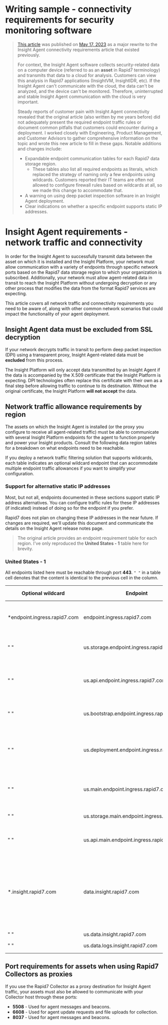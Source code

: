# Writing sample - connectivity requirements for security monitoring software

> [This article](https://docs.rapid7.com/insight-agent/network-traffic-and-connectivity-requirements) was published on [May 17, 2023](https://docs.rapid7.com/release-notes/insightagent/20230517/) as a major rewrite to the Insight Agent connectivity requirements article that existed previously.
> 
> For context, the Insight Agent software collects security-related data on a computer device (referred to as an **asset** in Rapid7 terminology) and transmits that data to a cloud for analysis. Customers can view this analysis in Rapid7 applications (InsightVM, InsightIDR, etc). If the Insight Agent can't communicate with the cloud, the data can't be analyzed, and the device can't be monitored. Therefore, uninterrupted and stable Insight Agent communication with the cloud is very important.
>
> Steady reports of customer pain with Insight Agent connectivity revealed that the original article (also written by me years before) did not adequately present the required endpoint traffic rules or document common pitfalls that customers could encounter during a deployment. I worked closely with Engineering, Product Management, and Customer Advisors to gather comprehensive information on the topic and wrote this new article to fill in these gaps. Notable additions and changes include:
> 
> * Expandable endpoint communication tables for each Rapid7 data storage region.
>   * These tables also list all required endpoints as literals, which replaced the strategy of naming only a few endpoints using wildcards. Customers reported their IT teams are often not allowed to configure firewall rules based on wildcards at all, so we made this change to accommodate that.
> * A warning on using deep packet inspection software in an Insight Agent deployment.
> * Clear indications on whether a specific endpoint supports static IP addresses.

# Insight Agent requirements - network traffic and connectivity

In order for the Insight Agent to successfully transmit data between the asset on which it is installed and the Insight Platform, your network must allow communication with a variety of endpoints through specific network ports based on the Rapid7 data storage region to which your organization is subscribed. Additionally, your network must allow agent-related data in transit to reach the Insight Platform without undergoing decryption or any other process that modifies the data from the format Rapid7 services are expecting.

This article covers all network traffic and connectivity requirements you need to be aware of, along with other common network scenarios that could impact the functionality of your agent deployment.

## Insight Agent data must be excluded from SSL decryption

If your network decrypts traffic in transit to perform deep packet inspection (DPI) using a transparent proxy, Insight Agent-related data must be **excluded** from this process.

The Insight Platform will only accept data transmitted by an Insight Agent if the data is accompanied by the X.509 certificate that the Insight Platform is expecting. DPI technologies often replace this certificate with their own as a final step before allowing traffic to continue to its destination. Without the original certificate, the Insight Platform **will not accept** the data.

## Network traffic allowance requirements by region

The assets on which the Insight Agent is installed (or the proxy you configure to receive all agent-related traffic) must be able to communicate with several Insight Platform endpoints for the agent to function properly and power your Insight products. Consult the following data region tables for a breakdown on what endpoints need to be reachable.

If you deploy a network traffic filtering solution that supports wildcards, each table indicates an optional wildcard endpoint that can accommodate multiple endpoint traffic allowances if you want to simplify your configuration.

### Support for alternative static IP addresses

Most, but not all, endpoints documented in these sections support static IP address alternatives. You can configure traffic rules for these IP addresses (if indicated) instead of doing so for the endpoint if you prefer.

Rapid7 does not plan on changing these IP addresses in the near future. If changes are required, we'll update this document and communicate the details on the Insight Agent release notes page.

> The original article provides an endpoint requirement table for each region. I've only reproduced the **United States - 1** table here for brevity.

### United States - 1

All endpoints listed here must be reachable through port **443**. `" "` in a table cell denotes that the content is identical to the previous cell in the column.

| Optional wildcard | Endpoint | Description | Supported static IP addresses |
| --- | --- | --- | --- |
| *endpoint.ingress.rapid7.com | endpoint.ingress.rapid7.com | Insight Agent messages and beacons. | 34.226.68.35, 54.144.111.231, 52.203.25.223, 34.236.161.191 |
| " " | us.storage.endpoint.ingress.rapid7.com | Insight Agent file uploads. | 34.226.68.35, 54.144.111.231, 52.203.25.223, 34.236.161.191 |
| " " | us.api.endpoint.ingress.rapid7.com | Insight Agent messages, beacons, and file uploads. | 34.226.68.35, 54.144.111.231, 52.203.25.223, 34.236.161.191 |
| " " | us.bootstrap.endpoint.ingress.rapid7.com | Updates for the Insight Agent software. | 34.226.68.35, 54.144.111.231, 52.203.25.223, 34.236.161.191 |
| " " | us.deployment.endpoint.ingress.rapid7.com | Certificate files for token-based Insight Agent installations. | 34.226.68.35, 54.144.111.231, 52.203.25.223, 34.236.161.191 |
| " " | us.main.endpoint.ingress.rapid7.com | Insight Agent messages and beacons. | 193.149.136.0/24 |
| " " | us.storage.main.endpoint.ingress.rapid7.com | Insight Agent file uploads. | 193.149.136.0/24 |
| " " | us.api.main.endpoint.ingress.rapid7.com | Insight Agent file uploads and beacons. | 193.149.136.0/24 |
| *.insight.rapid7.com | data.insight.rapid7.com | Insight Agent messages, beacons, update requests, and file uploads for collection using the Rapid7 Collector. | None |
| " " | us.data.insight.rapid7.com | " " | None |
| " " | us.data.logs.insight.rapid7.com | Logs to InsightOps. | None |

## Port requirements for assets when using Rapid7 Collectors as proxies

If you use the Rapid7 Collector as a proxy destination for Insight Agent traffic, your assets must also be allowed to communicate with your Collector host through these ports:

* **5508** - Used for agent messages and beacons.
* **6608** - Used for agent update requests and file uploads for collection.
* **8037** - Used for agent messages and beacons.
